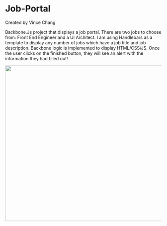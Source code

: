 # Job-Portal
Created by Vince Chang

Backbone.Js project that displays a job portal. There are two jobs to choose
from: Front End Engineer and a UI Architect. I am using Handlebars as a template
to display any number of jobs which have a job title and job description.
Backbone logic is implemented to display HTML/CSS/JS. Once the user clicks on
the finished button, they will see an alert with the information they had filled
out!

<img src="https://media.giphy.com/media/69sNAInB11ONmgBhPm/giphy.gif" width="900px" height="500px"/>
